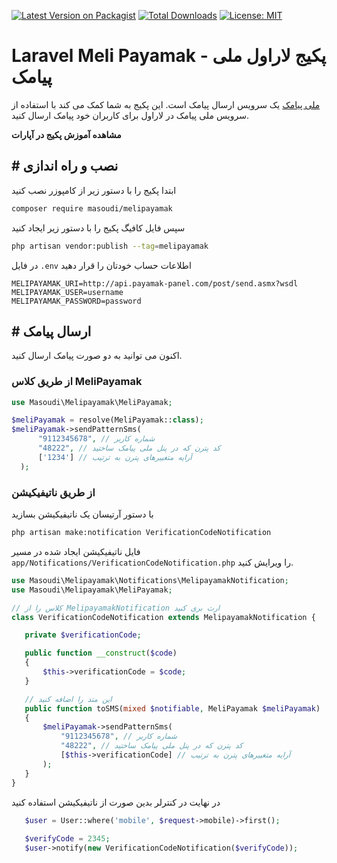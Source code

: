 [![Latest Version on Packagist](https://img.shields.io/packagist/v/masoudi/melipayamak.svg?style=flat)](https://packagist.org/packages/masoudi/melipayamak)
[![Total Downloads](https://img.shields.io/packagist/dt/masoudi/melipayamak.svg?style=flat)](https://packagist.org/packages/masoudi/melipayamak)
[![License: MIT](https://img.shields.io/badge/License-MIT-blue.svg?style=flat)](https://opensource.org/licenses/MIT)

# Laravel Meli Payamak - پکیج لاراول ملی پیامک

[ملی پیامک](https://www.melipayamak.com) یک سرویس ارسال پیامک است. این پکیج به شما کمک می کند با استفاده از سرویس ملی
پیامک در لاراول برای کاربران خود پیامک ارسال کنید.

<b align="center">مشاهده آموزش پکیج در آپارات</b>

<div id="32820575219"><script type="text/JavaScript" src="https://www.aparat.com/embed/Kljys?data[rnddiv]=32820575219&data[responsive]=yes&titleShow=true"></script></div>

## \# نصب و راه اندازی

ابتدا پکیج را با دستور زیر از کامپوزر نصب کنید

```bash
composer require masoudi/melipayamak
```

سپس فایل کافیگ پکیج را با دستور زیر ایجاد کنید

```bash
php artisan vendor:publish --tag=melipayamak 
```

در فایل `.env` اطلاعات حساب خودتان را قرار دهید

```dotenv
MELIPAYAMAK_URI=http://api.payamak-panel.com/post/send.asmx?wsdl
MELIPAYAMAK_USER=username
MELIPAYAMAK_PASSWORD=password
```

## \# ارسال پیامک

اکنون می توانید به دو صورت پیامک ارسال کنید.

### از طریق کلاس MeliPayamak

```php
use Masoudi\Melipayamak\MeliPayamak;

$meliPayamak = resolve(MeliPayamak::class);
$meliPayamak->sendPatternSms(
      "9112345678", // شماره کاربر
      "48222", // کد پترن که در پنل ملی پیامک ساختید
      ['1234'] // آرایه متغییرهای پترن به ترتیب
  );

```

### از طریق ناتیفیکیشن

با دستور آرتیسان یک ناتیفیکیشن بسازید

```bash
php artisan make:notification VerificationCodeNotification
```

فایل ناتیفیکیشن ایجاد شده در مسیر `app/Notifications/VerificationCodeNotification.php` را ویرایش کنید.

 ```php
use Masoudi\Melipayamak\Notifications\MelipayamakNotification;
use Masoudi\Melipayamak\MeliPayamak;

// کلاس را از MelipayamakNotification ارث بری کنید
 class VerificationCodeNotification extends MelipayamakNotification {

    private $verificationCode;

    public function __construct($code)
    {
        $this->verificationCode = $code;
    }

    // این متد را اضافه کنید
    public function toSMS(mixed $notifiable, MeliPayamak $meliPayamak)
    {
        $meliPayamak->sendPatternSms(
            "9112345678", // شماره کاربر
            "48222", // کد پترن که در پنل ملی پیامک ساختید
            [$this->verificationCode] // آرایه متغییرهای پترن به ترتیب
        );
    }
 }
 ```

در نهایت در کنترلر بدین صورت از ناتیفیکیشن استفاده کنید

 ```php
    $user = User::where('mobile', $request->mobile)->first();
    
    $verifyCode = 2345;
    $user->notify(new VerificationCodeNotification($verifyCode));
 ```